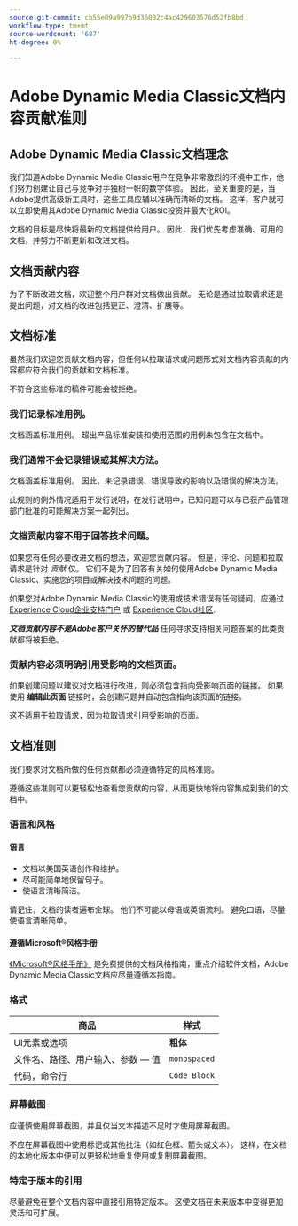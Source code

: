```yaml
---
source-git-commit: cb55e09a997b9d36002c4ac429603576d52fb8bd
workflow-type: tm+mt
source-wordcount: '687'
ht-degree: 0%

---
```

# Adobe Dynamic Media Classic文档内容贡献准则

## Adobe Dynamic Media Classic文档理念

我们知道Adobe Dynamic Media Classic用户在竞争非常激烈的环境中工作，他们努力创建让自己与竞争对手独树一帜的数字体验。 因此，至关重要的是，当Adobe提供高级新工具时，这些工具应辅以准确而清晰的文档。 这样，客户就可以立即使用其Adobe Dynamic Media Classic投资并最大化ROI。

文档的目标是尽快将最新的文档提供给用户。 因此，我们优先考虑准确、可用的文档，并努力不断更新和改进文档。

## 文档贡献内容

为了不断改进文档，欢迎整个用户群对文档做出贡献。 无论是通过拉取请求还是提出问题，对文档的改进包括更正、澄清、扩展等。

## 文档标准

虽然我们欢迎您贡献文档内容，但任何以拉取请求或问题形式对文档内容贡献的内容都应符合我们的贡献和文档标准。

不符合这些标准的稿件可能会被拒绝。

### 我们记录标准用例。

文档涵盖标准用例。 超出产品标准安装和使用范围的用例未包含在文档中。

### 我们通常不会记录错误或其解决方法。

文档涵盖标准用例。 因此，未记录错误、错误导致的影响以及错误的解决方法。

此规则的例外情况适用于发行说明，在发行说明中，已知问题可以与已获产品管理部门批准的可能解决方案一起列出。

### 文档贡献内容不用于回答技术问题。

如果您有任何必要改进文档的想法，欢迎您贡献内容。 但是，评论、问题和拉取请求是针对 *贡献* 仅。 它们不是为了回答有关如何使用Adobe Dynamic Media Classic、实施您的项目或解决技术问题的问题。

如果您对Adobe Dynamic Media Classic的使用或技术错误有任何疑问，应通过 [Experience Cloud企业支持门户](https://experienceleague.adobe.com/?support-solution=General&amp;support-tab=home#support) 或 [Experience Cloud社区](https://experienceleaguecommunities.adobe.com/t5/adobe-experience-manager/ct-p/adobe-experience-manager-community).

***文档贡献内容不是Adobe客户关怀的替代品*** 任何寻求支持相关问题答案的此类贡献都将被拒绝。

### 贡献内容必须明确引用受影响的文档页面。

如果创建问题以建议对文档进行改进，则必须包含指向受影响页面的链接。 如果使用 **编辑此页面** 链接时，会创建问题并自动包含指向该页面的链接。

这不适用于拉取请求，因为拉取请求引用受影响的页面。

## 文档准则

我们要求对文档所做的任何贡献都必须遵循特定的风格准则。

遵循这些准则可以更轻松地查看您贡献的内容，从而更快地将内容集成到我们的文档中。

### 语言和风格

#### 语言

* 文档以美国英语创作和维护。
* 尽可能简单地保留句子。
* 使语言清晰简洁。

请记住，文档的读者遍布全球。 他们不可能以母语或英语流利。 避免口语，尽量使语言清晰简单。

#### 遵循Microsoft®风格手册

[《Microsoft®风格手册》](https://docs.microsoft.com/en-us/style-guide/welcome/) 是免费提供的文档风格指南，重点介绍软件文档，Adobe Dynamic Media Classic文档应尽量遵循本指南。

### 格式

| 商品 | 样式 |
|---|---|
| UI元素或选项 | **粗体** |
| 文件名、路径、用户输入、参数 — 值 | `monospaced` |
| 代码，命令行 | ```Code Block``` |

### 屏幕截图

应谨慎使用屏幕截图，并且仅当文本描述不足时才使用屏幕截图。

不应在屏幕截图中使用标记或其他批注（如红色框、箭头或文本）。 这样，在文档的本地化版本中便可以更轻松地重复使用或复制屏幕截图。

### 特定于版本的引用

尽量避免在整个文档内容中直接引用特定版本。 这使文档在未来版本中变得更加灵活和可扩展。
